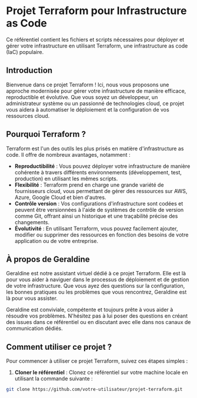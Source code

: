 # Projet Terraform pour Infrastructure as Code

Ce référentiel contient les fichiers et scripts nécessaires pour déployer et gérer votre infrastructure en utilisant Terraform, une infrastructure as code (IaC) populaire.

## Introduction

Bienvenue dans ce projet Terraform ! Ici, nous vous proposons une approche modernisée pour gérer votre infrastructure de manière efficace, reproductible et évolutive. Que vous soyez un développeur, un administrateur système ou un passionné de technologies cloud, ce projet vous aidera à automatiser le déploiement et la configuration de vos ressources cloud.

## Pourquoi Terraform ?

Terraform est l'un des outils les plus prisés en matière d'infrastructure as code. Il offre de nombreux avantages, notamment :

- **Reproductibilité** : Vous pouvez déployer votre infrastructure de manière cohérente à travers différents environnements (développement, test, production) en utilisant les mêmes scripts.
- **Flexibilité** : Terraform prend en charge une grande variété de fournisseurs cloud, vous permettant de gérer des ressources sur AWS, Azure, Google Cloud et bien d'autres.
- **Contrôle version** : Vos configurations d'infrastructure sont codées et peuvent être versionnées à l'aide de systèmes de contrôle de version comme Git, offrant ainsi un historique et une traçabilité précise des changements.
- **Évolutivité** : En utilisant Terraform, vous pouvez facilement ajouter, modifier ou supprimer des ressources en fonction des besoins de votre application ou de votre entreprise.

## À propos de Geraldine

Geraldine est notre assistant virtuel dédié à ce projet Terraform. Elle est là pour vous aider à naviguer dans le processus de déploiement et de gestion de votre infrastructure. Que vous ayez des questions sur la configuration, les bonnes pratiques ou les problèmes que vous rencontrez, Geraldine est là pour vous assister.

Geraldine est conviviale, compétente et toujours prête à vous aider à résoudre vos problèmes. N'hésitez pas à lui poser des questions en créant des issues dans ce référentiel ou en discutant avec elle dans nos canaux de communication dédiés.

## Comment utiliser ce projet ?

Pour commencer à utiliser ce projet Terraform, suivez ces étapes simples :

1. **Cloner le référentiel** : Clonez ce référentiel sur votre machine locale en utilisant la commande suivante :

```bash
git clone https://github.com/votre-utilisateur/projet-terraform.git
